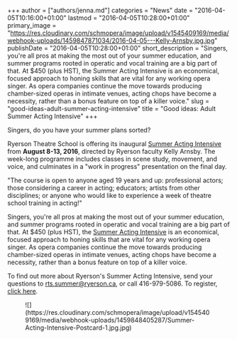 +++
author = ["authors/jenna.md"]
categories = "News"
date = "2016-04-05T10:16:00+01:00"
lastmod = "2016-04-05T10:28:00+01:00"
primary_image = "https://res.cloudinary.com/schmopera/image/upload/v1545409169/media/webhook-uploads/1459847871034/2016-04-05---Kelly-Arnsby.jpg.jpg"
publishDate = "2016-04-05T10:28:00+01:00"
short_description = "Singers, you&#039;re all pros at making the most out of your summer education, and summer programs rooted in operatic and vocal training are a big part of that. At $450 (plus HST), the Summer Acting Intensive is an economical, focused approach to honing skills that are vital for any working opera singer. As opera companies continue the move towards producing chamber-sized operas in intimate venues, acting chops have become a necessity, rather than a bonus feature on top of a killer voice."
slug = "good-ideas-adult-summer-acting-intensive"
title = "Good ideas: Adult Summer Acting Intensive"
+++

Singers, do you have your summer plans sorted?

Ryerson Theatre School is offering its inaugural [Summer Acting Intensive](http://ryerson.ca/theatreschool/summer/summer-acting-intensive/index.html#) from **August 8-13, 2016**, directed by Ryerson faculty Kelly Arnsby. The week-long programme includes classes in scene study, movement, and voice, and culminates in a "work in progress" presentation on the final day.

"The course is open to anyone aged 19 years and up:  professional actors; those considering a career in acting; educators; artists from other disciplines; or anyone who would like to experience a week of theatre school training in acting!"

Singers, you're all pros at making the most out of your summer education, and summer programs rooted in operatic and vocal training are a big part of that. At $450 (plus HST), the [Summer Acting Intensive](http://ryerson.ca/theatreschool/summer/summer-acting-intensive/index.html#) is an economical, focused approach to honing skills that are vital for any working opera singer. As opera companies continue the move towards producing chamber-sized operas in intimate venues, acting chops have become a necessity, rather than a bonus feature on top of a killer voice.

To find out more about Ryerson's Summer Acting Intensive, send your questions to [rts.summer@ryerson.ca](mailto:rts.summer@ryerson.ca), or call 416-979-5086. To register, [click here](https://www.eply.com/RyersonTheatreSchoolAdultSummerActingIntensive1463316).

<figure data-type="image">
![](https://res.cloudinary.com/schmopera/image/upload/v1545409169/media/webhook-uploads/1459848405287/Summer-Acting-Intensive-Postcard-1.jpg.jpg)
</figure>
